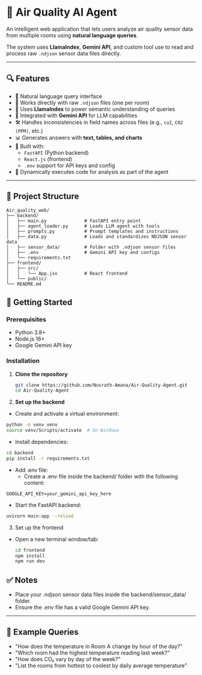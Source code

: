 # 🌿 Air Quality AI Agent

An intelligent web application that lets users analyze air quality sensor data from multiple rooms using **natural language queries**.

The system uses **LlamaIndex**, **Gemini API**, and custom tool use to read and process raw `.ndjson` sensor data files directly.

---

## 🔍 Features

- 💬 Natural language query interface
- 📁 Works directly with raw `.ndjson` files (one per room)
- 🧠 Uses **LlamaIndex** to power semantic understanding of queries
- 🔌 Integrated with **Gemini API** for LLM capabilities
- 🛠️ Handles inconsistencies in field names across files (e.g., `co2`, `CO2 (PPM)`, etc.)
- 📊 Generates answers with **text, tables, and charts**
- 🧱 Built with:
  - `FastAPI` (Python backend)
  - `React.js` (frontend)
  - `.env` support for API keys and config
- 🧠 Dynamically executes code for analysis as part of the agent


---

## 📂 Project Structure

```plaintext
Air_quality_web/
├── backend/
│   ├── main.py              # FastAPI entry point
│   ├── agent_loader.py      # Loads LLM agent with tools
│   ├── prompts.py           # Prompt templates and instructions
│   ├── data.py              # Loads and standardizes NDJSON sensor data
│   ├── sensor_data/         # Folder with .ndjson sensor files
│   ├── .env                 # Gemini API key and configs
│   └── requirements.txt
├── frontend/
│   ├── src/
│   │   └── App.jsx          # React frontend
│   └── public/
└── README.md 
```
## 🚀 Getting Started

### Prerequisites

- Python 3.8+
- Node.js 16+
- Google Gemini API key

### Installation

1. **Clone the repository**  
   ```bash
   git clone https://github.com/Nusrath-Amana/Air-Quality-Agent.git
   cd Air-Quality-Agent
   ```
2. **Set up the backend**  
  - Create and activate a virtual environment:  
  ```bash
  python -m venv venv
  source venv/Scripts/activate  # On Windows
  ```
  - Install dependencies:
  ```bash
  cd backend
  pip install -r requirements.txt
  ```

  - Add .env file:
    - Create a .env file inside the backend/ folder with the following content:
  ```env
  GOOGLE_API_KEY=your_gemini_api_key_here
  ```

  - Start the FastAPI backend:
  ```bash
  uvicorn main:app --reload
  ```
3. Set up the frontend  
- Open a new terminal window/tab:
  ```bash
  cd frontend
  npm install
  npm run dev
  ```

## ✅ Notes
- Place your .ndjson sensor data files inside the backend/sensor_data/ folder.
- Ensure the .env file has a valid Google Gemini API key.

---

## 🧪 Example Queries

- "How does the temperature in Room A change by hour of the day?"
- "Which room had the highest temperature reading last week?"
- "How does CO₂ vary by day of the week?"
- "List the rooms from hottest to coolest by daily average temperature"
